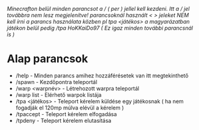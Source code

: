 *Minecrafton belül minden parancsot a / ( per ) jellel kell kezdeni. Itt a / jel továbbra nem lesz megjelenítve!*
*parancsoknál használt < > jeleket NEM kell írni a parancs használata közben pl tpa <játékos> a magyarázatban*
*játékon belül pedig /tpa HoKKaiDo97   ( Ez igaz minden további parancsnál is )*

# Alap parancsok

* /help - Minden parancs amihez hozzáférésetek van itt megtekinthető
* /spawn - Kezdőpontra teleportál
* /warp <warpnév> - Létrehozott warpra teleportál
* /warp list - Elérhető warpok listája
* /tpa <játékos> - Teleport kérelem küldése egy játékosnak ( ha nem fogadják el 120mp múlva elévül a kérelem )
* /tpaccept - Teleport kérelem elfogadása
* /tpdeny - Teleport kérelem elutasítása
